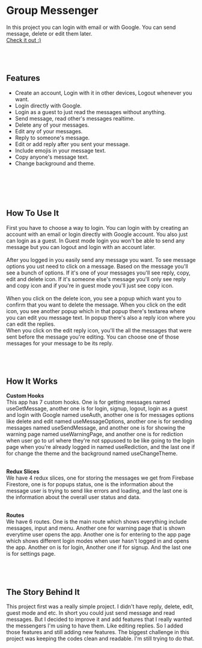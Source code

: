 # Group Messenger

In this project you can login with email or with Google. You can send message, delete or edit them later.
<br />
<a href="https://group-messenger.vercel.app">Check it out :)<a/>
<br />
<br />
<br />
<br />


## Features

- Create an account, Login with it in other devices, Logout whenever you want.
- Login directly with Google.
- Login as a guest to just read the messages without anything.
- Send message, read other's messages realtime.
- Delete any of your messages.
- Edit any of your messages.
- Reply to someone's message.
- Edit or add reply after you sent your message.
- Include emojis in your message text.
- Copy anyone's message text.
- Change background and theme.
<br />
<br />
<br />
<br />


## How To Use It

First you have to choose a way to login. You can login with by creating an account with an email or login directly with Google account. You also just can login as a guest. 
In Guest mode login you won't be able to send any message but you can logout and login with an account later.
<br />
<br />
After you logged in you easily send any message you want. To see message options you ust need to click on a message. Based on the message you'll see a bunch of options. If it's one of your messages you'll see reply, copy, edit and delete icon. If it's someone else's message you'll only see reply and copy icon and if you're in guest mode you'll just see copy icon.
<br />
<br />
When you click on the delete icon, you see a popup which want you to confirm that you want to delete the message.
When you click on the edit icon, you see another popup which in that popup there's textarea where you can edit you message text. In popup there's also a reply icon where you can edit the replies.
<br />
When you click on the edit reply icon, you'll the all the messages that were sent before the message you're editing. You can choose one of those messages for your message to be its reply.
<br />
<br />
<br />
<br />


## How It Works

<strong>Custom Hooks</strong>
<br />
This app has 7 custom hooks. One is for getting messages named useGetMessage, another one is for login, signup, logout, login as a guest and login with Google named useAuth, another one is for messages options like delete and edit named useMessageOptions, another one is for sending messages named useSendMessage, and another one is for showing the warning page named useWarningPage, and another one is for rediction when user go to url where they're not sppusoed to be like going to the login page when you're already logged in named useRediction, and the last one if for change the theme and the background named useChangeTheme.
<br />
<br />

<strong>Redux Slices</strong>
<br />
We have 4 redux slices, one for storing the messages we get from Firebase Firestore, one is for popups status, one is the information about the message user is trying to send like errors and loading, and the last one is the information about the overall user status and data.
<br />
<br />

<strong>Routes</strong>
<br />
We have 6 routes. One is the main route which shows everything include messages, input and menu. Another one for warning page that is shown everytime user opens the app. Another one is for entering to the app page which shows different login modes when user hasn't logged in and opens the app. Another on is for login, Another one if for signup. And the last one is for settings page.
<br />
<br />
<br />
<br />


## The Story Behind It

This project first was a really simple project. I didn't have reply, delete, edit, guest mode and etc. In short you could just send message and read messages. But I decided to improve it and add features that I really wanted the messengers I'm using to have them. Like editing replies. So I added those features and still adding new features. The biggest challenge in this project was keeping the codes clean and readable. I'm still trying to do that.